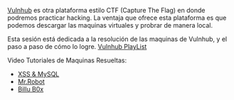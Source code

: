 ---
---

[Vulnhub](https://www.vulnhub.com/) es otra plataforma estilo CTF (Capture The Flag) en donde podremos practicar hacking. La ventaja que ofrece esta plataforma es que podemos descargar las maquinas virtuales y probrar de manera local.

Esta sesión está dedicada a la resolución de las maquinas de Vulnhub, y el paso a paso de cómo lo logre. 
[Vulnhub PlayList](https://www.youtube.com/watch?v=X2W2bh5gdVs&list=PLXm1FM6zsxpA1u5CiPIiqWaYFNI4XaFP2)

Video Tutoriales de Maquinas Resueltas:
* [XSS & MySQL](https://youtu.be/mAjBspSinCY)
* [Mr.Robot](https://www.youtube.com/watch?v=X2W2bh5gdVs)
* [Billu B0x](https://www.youtube.com/watch?v=g3OvygtDDbg)
